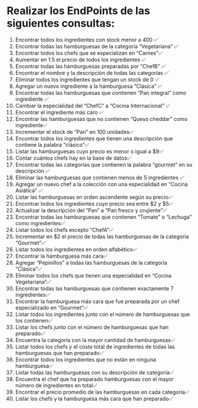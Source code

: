 # Realizar los EndPoints de las siguientes consultas:

1. Encontrar todos los ingredientes con stock menor a 400 ✅
2. Encontrar todas las hamburguesas de la categoría “Vegetariana” ✅
3. Encontrar todos los chefs que se especializan en “Carnes”✅
4. Aumentar en 1.5 el precio de todos los ingredientes ✅
5. Encontrar todas las hamburguesas preparadas por “ChefB” ✅
6. Encontrar el nombre y la descripción de todas las categorías ✅
7. Eliminar todos los ingredientes que tengan un stock de 0 ✅
8. Agregar un nuevo ingrediente a la hamburguesa “Clásica” ✅
9. Encontrar todas las hamburguesas que contienen “Pan integral” como ingrediente ✅
10. Cambiar la especialidad del “ChefC” a “Cocina Internacional” ✅
11. Encontrar el ingrediente más caro ✅
12. Encontrar las hamburguesas que no contienen “Queso cheddar” como ingrediente✅
13. Incrementar el stock de “Pan” en 100 unidades✅
14. Encontrar todos los ingredientes que tienen una descripción que contiene la palabra “clásico”✅
15. Listar las hamburguesas cuyo precio es menor o igual a $9✅
16. Contar cuántos chefs hay en la base de datos✅
17. Encontrar todas las categorías que contienen la palabra “gourmet” en su descripción ✅
18. Eliminar las hamburguesas que contienen menos de 5 ingredientes ✅
19. Agregar un nuevo chef a la colección con una especialidad en “Cocina Asiática” ✅
20. Listar las hamburguesas en orden ascendente según su precio✅
21. Encontrar todos los ingredientes cuyo precio sea entre $2 y $5✅
22. Actualizar la descripción del “Pan” a “Pan fresco y crujiente”✅
23. Encontrar todas las hamburguesas que contienen “Tomate” o “Lechuga” como ingredientes✅
24. Listar todos los chefs excepto “ChefA”✅
25. Incrementar en $2 el precio de todas las hamburguesas de la categoría “Gourmet”✅
26. Listar todos los ingredientes en orden alfabético✅
27. Encontrar la hamburguesa más cara✅
28. Agregar “Pepinillos” a todas las hamburguesas de la categoría “Clásica”✅ 
29. Eliminar todos los chefs que tienen una especialidad en “Cocina Vegetariana”✅
30. Encontrar todas las hamburguesas que contienen exactamente 7 ingredientes✅
31. Encontrar la hamburguesa más cara que fue preparada por un chef especializado en “Gourmet”✅
32. Listar todos los ingredientes junto con el número de hamburguesas que los contienen✅
33. Listar los chefs junto con el número de hamburguesas que han preparado✅
34. Encuentra la categoría con la mayor cantidad de hamburguesas✅
35. Listar todos los chefs y el costo total de ingredientes de todas las hamburguesas que han preparado✅
36. Encontrar todos los ingredientes que no están en ninguna hamburguesa✅
37. Listar todas las hamburguesas con su descripción de categoría✅
38. Encuentra el chef que ha preparado hamburguesas con el mayor número de ingredientes en total✅
39. Encontrar el precio promedio de las hamburguesas en cada categoría✅
40. Listar los chefs y la hamburguesa más cara que han preparado✅